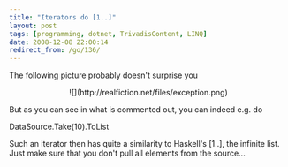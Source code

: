 ```yaml
---
title: "Iterators do [1..]"
layout: post
tags: [programming, dotnet, TrivadisContent, LINQ]
date: 2008-12-08 22:00:14
redirect_from: /go/136/
---
```


The following picture probably doesn't surprise you

<div style="text-align:center">![](http://realfiction.net/files/exception.png)</div>

But as you can see in what is commented out, you can indeed e.g. do

<csharp>DataSource.Take(10).ToList</csharp>

Such an iterator then has quite a similarity to Haskell's [1..], the infinite list. Just make sure that you don't pull all elements from the source...